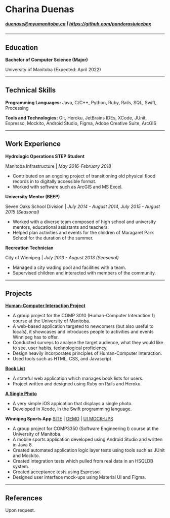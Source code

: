 # **Charina Duenas** 
##### duenasc@myumanitoba.ca | https://github.com/pandorasjuicebox 

----

## Education
**Bachelor of Computer Science (Major)**

University of Manitoba (Expected: April 2022)

---

## Technical Skills

**Programming Languages:** Java, C/C++, Python, Ruby, Rails, SQL, Swift, Processing 

**Tools and Technologies:** Git, Heroku, JetBrains IDEs, XCode, JUnit, Espresso, Mockito, Android Studio, Figma, Adobe Creative Suite, ArcGIS

---

## Work Experience
**Hydrologic Operations STEP Student**

Manitoba Infrastructure | *May 2016-February 2018*
* Contributed on an ongoing project of transitioning old physical flood records in to digitally accessible format.
* Worked with software such as ArcGIS and MS Excel.

**University Mentor (BEEP)**

Seven Oaks School Division | *July 2014 - August 2014, July 2015 - August 2015 (Seasonal)*
* Worked with a diverse team composed of high school and university mentors, educational assistants and teachers.
* Helped plan activities and events for the children of Maragaret Park School for the duration of the summer.

**Recreation Technician**

City of Winnipeg | *July 2013 - August 2013 (Seasonal)*
* Managed a city wading pool and facilities with a team.
* Supervised children and interacted with members of the community.

---

## Projects
[**Human-Computer Interaction Project**](https://github.com/HCIProject-2019/HCIProject)
* A group project for the COMP 3010 (Human-Computer Interaction 1) course at the University of Manitoba.
* A web-based application targeted to newcomers (but also useful to locals), it showcases and introduces people to activities and events Winnipeg has to offer.
* Conducted surveys to analyse the target audience, what they would like to see, user habits, technological proficiency.
* Design heavily incorporates principles of Human-Computer Interaction.
* Used tools such as HTML, CSS, and Javascript

[**Book List**](https://github.com/pandorasjuicebox/books_app_rails)
* A stateful web application which manages book lists for users.
* Project written and designed using Ruby on Rails and Heroku.

[**A Single Photo**](https://github.com/pandorasjuicebox/a-single-photo)
* A very simple iOS appication that displays a single photo.
* Developed in Xcode, in the Swift programming language.

**Winnipeg Sports App** [SITE](https://tehillahk.github.io/group6-winnipeg-sports/#home) | [DEMO](https://www.youtube.com/watch?v=i9xGLqLKMdA) | [UI MOCK-UPS](https://www.dropbox.com/s/qdaytd41d10owfq/UI-Mockups-1.pdf?dl=0)
* A group project for COMP3350 (Software Engineering I) course at the University of Manitoba. 
* A mobile sports application developed using Android Studio and written in Java 8.
* Created automated application logic layer tests using tools such as JUnit and Mockito.
* Created integration tests which pulled from real data in an HSQLDB system.
* Created acceptance tests using Espresso.
* Designed user interface mock-ups using Material UI and Figma. 

---

## References

Upon request.
